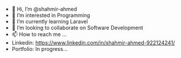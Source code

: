 - 👋 Hi, I’m @shahmir-ahmed
- 👀 I’m interested in Programming
- 🌱 I’m currently learning Laravel
- 💞️ I’m looking to collaborate on Software Development
- 📫 How to reach me ... 
- Linkedin: https://www.linkedin.com/in/shahmir-ahmed-922124241/
- Portfolio: In progress...

<!---
shahmir-ahmed/shahmir-ahmed is a ✨ special ✨ repository because its `README.md` (this file) appears on your GitHub profile.
You can click the Preview link to take a look at your changes.
--->
